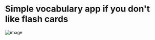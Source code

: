 # Simple vocabulary app if you don't like flash cards
![image](https://github.com/user-attachments/assets/ccba4beb-fb29-4ac8-8111-0343ea9bfc41)

